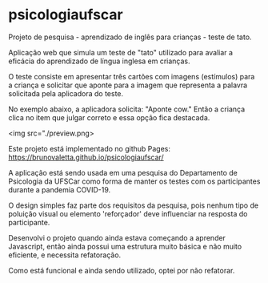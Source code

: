 # psicologiaufscar
Projeto de pesquisa - aprendizado de inglês para crianças - teste de tato.

Aplicação web que simula um teste de "tato" utilizado para avaliar a eficácia do aprendizado de língua inglesa em crianças.

O teste consiste em apresentar três cartões com imagens (estímulos) para a criança e solicitar que aponte para a imagem que representa a palavra solicitada pela aplicadora do teste.

No exemplo abaixo, a aplicadora solicita: "Aponte cow." Então a criança clica no item que julgar correto e essa opção fica destacada.

<img src="./preview.png>

Este projeto está implementado no github Pages: https://brunovaletta.github.io/psicologiaufscar/

A aplicação está sendo usada em uma pesquisa do Departamento de Psicologia da UFSCar como forma de manter os testes com os participantes durante a pandemia COVID-19.

O design simples faz parte dos requisitos da pesquisa, pois nenhum tipo de poluição visual ou elemento 'reforçador' deve influenciar na resposta do participante.

Desenvolvi o projeto quando ainda estava começando a aprender Javascript, então ainda possui uma estrutura muito básica e não muito eficiente, e necessita refatoração. 

Como está funcional e ainda sendo utilizado, optei por não refatorar.
